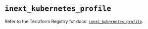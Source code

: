 # `inext_kubernetes_profile`

Refer to the Terraform Registry for docs: [`inext_kubernetes_profile`](https://registry.terraform.io/providers/checkpointsw/infinity-next/1.2.0/docs/resources/inext_kubernetes_profile).
